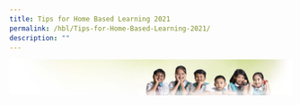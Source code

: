 ```yaml
---
title: Tips for Home Based Learning 2021
permalink: /hbl/Tips-for-Home-Based-Learning-2021/
description: ""
---
```

![](/images/Banner.jpg)